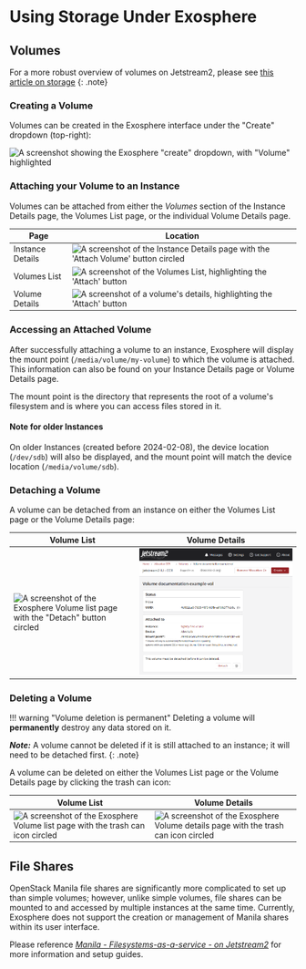 # Using Storage Under Exosphere

## Volumes

For a more robust overview of volumes on Jetstream2, please see [this article on storage](../../general/storage.md)
{: .note}

### Creating a Volume

Volumes can be created in the Exosphere interface under the "Create" dropdown (top-right):

![A screenshot showing the Exosphere "create" dropdown, with "Volume" highlighted](../../images/exo-create-vol.png)

### Attaching your Volume to an Instance

Volumes can be attached from either the *Volumes* section of the Instance Details page, the Volumes List page, or the individual Volume Details page.

| Page             | Location                                                                                                                                               |
|------------------|--------------------------------------------------------------------------------------------------------------------------------------------------------|
| Instance Details | <img src="/images/exo-attach-vol-instance.png" alt="A screenshot of the Instance Details page with the 'Attach Volume' button circled" width="75%" />  |
| Volumes List     | <img src="/images/exo-attach-vol-list.png" alt="A screenshot of the Volumes List, highlighting the 'Attach' button" width="75%" />                     |
| Volume Details   | <img src="/images/exo-attach-vol-details.png" alt="A screenshot of a volume's details, highlighting the 'Attach' button" width="45%" />                |

### Accessing an Attached Volume

After successfully attaching a volume to an instance, Exosphere will display the mount point (`/media/volume/my-volume`) to which the volume is attached. This information can also be found on your Instance Details page or Volume Details page.

The mount point is the directory that represents the root of a volume's filesystem and is where you can access files stored in it.

#### Note for older Instances

On older Instances (created before 2024-02-08), the device location (`/dev/sdb`) will also be displayed, and the mount point will match the device location (`/media/volume/sdb`).

### Detaching a Volume

A volume can be detached from an instance on either the Volumes List page or the Volume Details page:

| Volume List                                                                                                              | Volume Details                                                                                                                 |
|--------------------------------------------------------------------------------------------------------------------------|--------------------------------------------------------------------------------------------------------------------------------|
| ![A screenshot of the Exosphere Volume list page with the "Detach" button circled](../../images/exo-vol-detach-list.png) | ![A screenshot of the Exosphere Volume details page with the "Detach" button circled](../../images/exo-vol-detach-details.png) |

### Deleting a Volume

!!! warning "Volume deletion is permanent"
    Deleting a volume will **permanently** destroy any data stored on it.

***Note:*** A volume cannot be deleted if it is still attached to an instance; it will need to be detached first.
{: .note}

A volume can be deleted on either the Volumes List page or the Volume Details page by clicking the trash can icon:

| Volume List                                                                                                              | Volume Details                                                                                                                 |
|--------------------------------------------------------------------------------------------------------------------------|--------------------------------------------------------------------------------------------------------------------------------|
| ![A screenshot of the Exosphere Volume list page with the trash can icon circled](../../images/exo-vol-del-list.png)     | ![A screenshot of the Exosphere Volume details page with the trash can icon circled](../../images/exo-vol-del-details.png)     |

## File Shares

OpenStack Manila file shares are significantly more complicated to set up than simple volumes; however, unlike simple volumes, file shares can be mounted to and accessed by multiple instances at the same time. Currently, Exosphere does not support the creation or management of Manila shares within its user interface.

Please reference *[Manila - Filesystems-as-a-service - on Jetstream2](../../general/manila.md)* for more information and setup guides.
